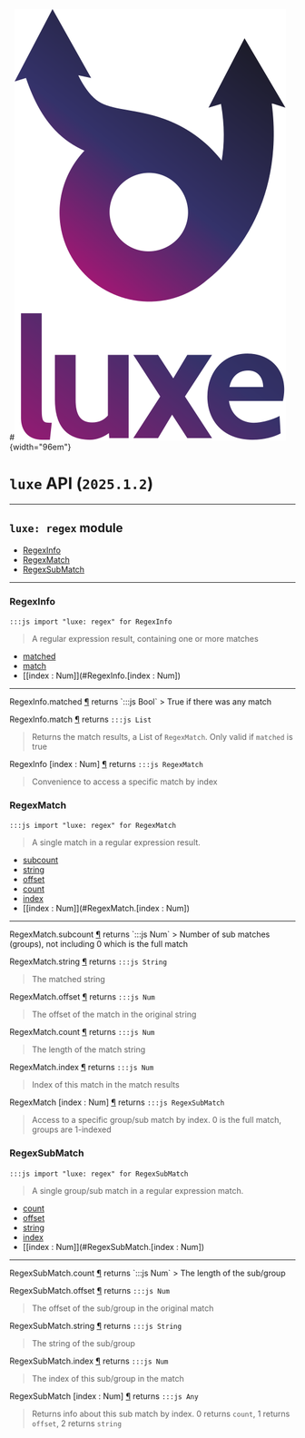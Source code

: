 #![](../../../images/luxe-dark.svg){width="96em"}

# `luxe` API (`2025.1.2`)  


---

## `luxe: regex` module

- [RegexInfo](#regexinfo)   
- [RegexMatch](#regexmatch)   
- [RegexSubMatch](#regexsubmatch)   

---

### RegexInfo
`:::js import "luxe: regex" for RegexInfo`
> A regular expression result, containing one or more matches

- [matched](#RegexInfo.matched)
- [match](#RegexInfo.match)
- [[index : Num]](#RegexInfo.[index : Num])

<hr/>
<endpoint module="luxe: regex" class="RegexInfo" signature="matched"></endpoint>
<signature id="RegexInfo.matched">RegexInfo.matched
<a class="headerlink" href="#RegexInfo.matched" title="Permanent link">¶</a></signature>
<span class='api_ret'>returns</span> `:::js Bool`
> True if there was any match   

<endpoint module="luxe: regex" class="RegexInfo" signature="match"></endpoint>
<signature id="RegexInfo.match">RegexInfo.match
<a class="headerlink" href="#RegexInfo.match" title="Permanent link">¶</a></signature>
<span class='api_ret'>returns</span> `:::js List`
> Returns the match results, a List of `RegexMatch`. Only valid if `matched` is true   

<endpoint module="luxe: regex" class="RegexInfo" signature="[index : Num]"></endpoint>
<signature id="RegexInfo.[index : Num]">RegexInfo [index : Num]
<a class="headerlink" href="#RegexInfo.[index : Num]" title="Permanent link">¶</a></signature>
<span class='api_ret'>returns</span> `:::js RegexMatch`
> Convenience to access a specific match by index   

### RegexMatch
`:::js import "luxe: regex" for RegexMatch`
> A single match in a regular expression result.

- [subcount](#RegexMatch.subcount)
- [string](#RegexMatch.string)
- [offset](#RegexMatch.offset)
- [count](#RegexMatch.count)
- [index](#RegexMatch.index)
- [[index : Num]](#RegexMatch.[index : Num])

<hr/>
<endpoint module="luxe: regex" class="RegexMatch" signature="subcount"></endpoint>
<signature id="RegexMatch.subcount">RegexMatch.subcount
<a class="headerlink" href="#RegexMatch.subcount" title="Permanent link">¶</a></signature>
<span class='api_ret'>returns</span> `:::js Num`
> Number of sub matches (groups), not including 0 which is the full match   

<endpoint module="luxe: regex" class="RegexMatch" signature="string"></endpoint>
<signature id="RegexMatch.string">RegexMatch.string
<a class="headerlink" href="#RegexMatch.string" title="Permanent link">¶</a></signature>
<span class='api_ret'>returns</span> `:::js String`
> The matched string   

<endpoint module="luxe: regex" class="RegexMatch" signature="offset"></endpoint>
<signature id="RegexMatch.offset">RegexMatch.offset
<a class="headerlink" href="#RegexMatch.offset" title="Permanent link">¶</a></signature>
<span class='api_ret'>returns</span> `:::js Num`
> The offset of the match in the original string   

<endpoint module="luxe: regex" class="RegexMatch" signature="count"></endpoint>
<signature id="RegexMatch.count">RegexMatch.count
<a class="headerlink" href="#RegexMatch.count" title="Permanent link">¶</a></signature>
<span class='api_ret'>returns</span> `:::js Num`
> The length of the match string   

<endpoint module="luxe: regex" class="RegexMatch" signature="index"></endpoint>
<signature id="RegexMatch.index">RegexMatch.index
<a class="headerlink" href="#RegexMatch.index" title="Permanent link">¶</a></signature>
<span class='api_ret'>returns</span> `:::js Num`
> Index of this match in the match results   

<endpoint module="luxe: regex" class="RegexMatch" signature="[index : Num]"></endpoint>
<signature id="RegexMatch.[index : Num]">RegexMatch [index : Num]
<a class="headerlink" href="#RegexMatch.[index : Num]" title="Permanent link">¶</a></signature>
<span class='api_ret'>returns</span> `:::js RegexSubMatch`
> Access to a specific group/sub match by index. 0 is the full match, groups are 1-indexed   

### RegexSubMatch
`:::js import "luxe: regex" for RegexSubMatch`
> A single group/sub match in a regular expression match.

- [count](#RegexSubMatch.count)
- [offset](#RegexSubMatch.offset)
- [string](#RegexSubMatch.string)
- [index](#RegexSubMatch.index)
- [[index : Num]](#RegexSubMatch.[index : Num])

<hr/>
<endpoint module="luxe: regex" class="RegexSubMatch" signature="count"></endpoint>
<signature id="RegexSubMatch.count">RegexSubMatch.count
<a class="headerlink" href="#RegexSubMatch.count" title="Permanent link">¶</a></signature>
<span class='api_ret'>returns</span> `:::js Num`
> The length of the sub/group   

<endpoint module="luxe: regex" class="RegexSubMatch" signature="offset"></endpoint>
<signature id="RegexSubMatch.offset">RegexSubMatch.offset
<a class="headerlink" href="#RegexSubMatch.offset" title="Permanent link">¶</a></signature>
<span class='api_ret'>returns</span> `:::js Num`
> The offset of the sub/group in the original match   

<endpoint module="luxe: regex" class="RegexSubMatch" signature="string"></endpoint>
<signature id="RegexSubMatch.string">RegexSubMatch.string
<a class="headerlink" href="#RegexSubMatch.string" title="Permanent link">¶</a></signature>
<span class='api_ret'>returns</span> `:::js String`
> The string of the sub/group   

<endpoint module="luxe: regex" class="RegexSubMatch" signature="index"></endpoint>
<signature id="RegexSubMatch.index">RegexSubMatch.index
<a class="headerlink" href="#RegexSubMatch.index" title="Permanent link">¶</a></signature>
<span class='api_ret'>returns</span> `:::js Num`
> The index of this sub/group in the match   

<endpoint module="luxe: regex" class="RegexSubMatch" signature="[index : Num]"></endpoint>
<signature id="RegexSubMatch.[index : Num]">RegexSubMatch [index : Num]
<a class="headerlink" href="#RegexSubMatch.[index : Num]" title="Permanent link">¶</a></signature>
<span class='api_ret'>returns</span> `:::js Any`
> Returns info about this sub match by index. 0 returns `count`, 1 returns `offset`, 2 returns `string`   

